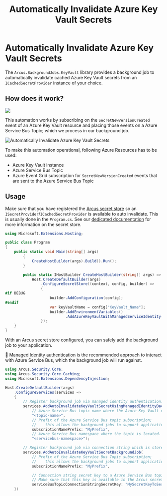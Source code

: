 ﻿---
title: "Automatically Invalidate Azure Key Vault Secrets"
layout: default
---

# Automatically Invalidate Azure Key Vault Secrets

The `Arcus.BackgroundJobs.KeyVault` library provides a background job to automatically invalidate cached Azure Key Vault secrets from an `ICachedSecretProvider` instance of your choice.

## How does it work?

<a href="https://portal.azure.com/#create/Microsoft.Template/uri/https%3A%2F%2Fraw.githubusercontent.com%2Farcus-azure%2Farcus.backgroundjobs%2Fmaster%2Fdeploy%2Farm%2Fazure-key-vault-job.json" target="_blank">
    <img src="https://azuredeploy.net/deploybutton.png"/>
</a>


This automation works by subscribing on the `SecretNewVersionCreated` event of an Azure Key Vault resource and placing those events on a Azure Service Bus Topic; which we process in our background job.

![Automatically Invalidate Azure Key Vault Secrets](/media/Azure-Key-Vault-Job.png)

To make this automation operational, following Azure Resources has to be used:
* Azure Key Vault instance
* Azure Service Bus Topic
* Azure Event Grid subscription for `SecretNewVersionCreated` events that are sent to the Azure Service Bus Topic

## Usage

Make sure that you have registered the [Arcus secret store](https://security.arcus-azure.net/features/secret-store/) so an `ISecretProvider`/`ICachedSecretProvider` is available to auto invalidate.
This is usually done in the `Program.cs`. See our [dedicated documentation](https://security.arcus-azure.net/features/secret-store/) for more information on the secret store.

```csharp
using Microsoft.Extensions.Hosting;

public class Program
{
    public static void Main(string[] args)
        {
            CreateHostBuilder(args).Build().Run();
        }

        public static IHostBuilder CreateHostBuilder(string[] args) =>
            Host.CreateDefaultBuilder(args)
                .ConfigureSecretStore((context, config, builder) =>
                {
#if DEBUG
                    builder.AddConfiguration(config);
#endif
                    var keyVaultName = config["KeyVault_Name"];
                    builder.AddEnvironmentVariables()
                           .AddAzureKeyVaultWithManagedServiceIdentity($"https://{keyVaultName}.vault.azure.net");
                });
    }
}
```

With an Arcus secret store configured, you can safely add the background job to your application.

🥇 [Managed Identity authentication](https://docs.microsoft.com/en-us/azure/active-directory/managed-identities-azure-resources/overview) is the recommended approach to interact with Azure Service Bus, which the background job will run against.

```csharp
using Arcus.Security.Core;
using Arcus.Security.Core.Caching;
using Microsoft.Extensions.DependencyInjection;

Host.CreateDefaultBuilder(args)
    .ConfigureServices(services =>
    {
        // Register background job via managed identity authentication.
        services.AddAutoInvalidateKeyVaultSecretUsingManagedIdentityBackgroundJob(
            // Azure Service Bus topic name where the Azure Key Vault events will be placed.
            "<topic-name>",
            // Prefix of the Azure Service Bus topic subscription;
            //    this allows the background jobs to support applications that are running multiple instances, processing the same type of events, without conflicting subscription names.
            subscriptionNamePrefix: "MyPrefix",
            // Azure Service Bus namespace where the topic is located.
            "<servicebus-namespace>");

        // Register background job via connection string which is stored in the Arcus secret store.
        services.AddAutoInvalidateKeyVaultSecretBackgroundJob(
            // Prefix of the Azure Service Bus Topic subscription;
            //    this allows the background jobs to support applications that are running multiple instances, processing the same type of events, without conflicting subscription names.
            subscriptionNamePrefix: "MyPrefix",

            // Connection string secret key to a Azure Service Bus topic.
            // Make sure that this key is available in the Arcus secret store.
            serviceBusTopicConnectionStringSecretKey: "MySecretKeyToServiceBusTopicConnectionString");
    })
```